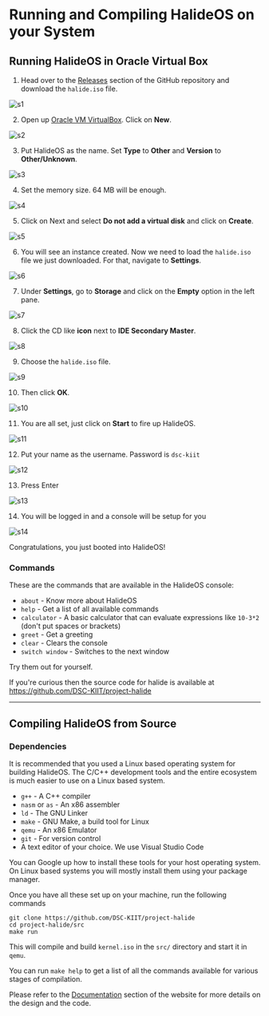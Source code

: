 # Running and Compiling HalideOS on your System

## Running HalideOS in Oracle Virtual Box

1. Head over to the [Releases](https://github.com/DSC-KIIT/project-halide/releases) section of the GitHub repository and download the `halide.iso` file.

![s1](/project-halide/s1.png)

2. Open up [Oracle VM VirtualBox](https://www.virtualbox.org/). Click on **New**.

![s2](/project-halide/s2.png)

3. Put HalideOS as the name. Set **Type** to **Other** and **Version** to **Other/Unknown**.

![s3](/project-halide/s3.png)

4. Set the memory size. 64 MB will be enough.

![s4](/project-halide/s4.png)

5. Click on Next and select **Do not add a virtual disk** and click on **Create**.

![s5](/project-halide/s5.png)

6. You will see an instance created. Now we need to load the `halide.iso` file we just downloaded. For that, navigate to **Settings**.

![s6](/project-halide/s6.png)

7. Under **Settings**, go to **Storage** and click on the **Empty** option in the left pane.

![s7](/project-halide/s7.png)

8. Click the CD like **icon** next to **IDE Secondary Master**.

![s8](/project-halide/s8.png)

9. Choose the `halide.iso` file.

![s9](/project-halide/s9.png)

10. Then click **OK**.

![s10](/project-halide/s10.png)

11. You are all set, just click on **Start** to fire up HalideOS.

![s11](/project-halide/s11.png)

12. Put your name as the username. Password is `dsc-kiit`

![s12](/project-halide/s12.png)

13. Press Enter

![s13](/project-halide/s13.png)

14. You will be logged in and a console will be setup for you

![s14](/project-halide/s14.png)

Congratulations, you just booted into HalideOS!

### Commands

These are the commands that are available in the HalideOS console:

- `about` - Know more about HalideOS
- `help` - Get a list of all available commands
- `calculator` - A basic calculator that can evaluate expressions like `10-3*2` (don't put spaces or brackets)
- `greet` - Get a greeting
- `clear` - Clears the console
- `switch window` - Switches to the next window

Try them out for yourself.

If you're curious then the source code for halide is available at https://github.com/DSC-KIIT/project-halide

---

## Compiling HalideOS from Source

### Dependencies

It is recommended that you used a Linux based operating system for building HalideOS. The C/C++ development
tools and the entire ecosystem is much easier to use on a Linux based system.

- `g++` - A C++ compiler
- `nasm` or `as` - An x86 assembler
- `ld` - The GNU Linker
- `make` - GNU Make, a build tool for Linux
- `qemu` - An x86 Emulator
- `git` - For version control
- A text editor of your choice. We use Visual Studio Code

You can Google up how to install these tools for your host operating system. On Linux based systems you will
mostly install them using your package manager.

Once you have all these set up on your machine, run the following commands

```shell
git clone https://github.com/DSC-KIIT/project-halide
cd project-halide/src
make run
```

This will compile and build `kernel.iso` in the `src/` directory and start it in `qemu`.

You can run `make help` to get a list of all the commands available for various stages of compilation.

Please refer to the [Documentation](../../documentation/_index.md) section of the website for more details on the design and the code.
